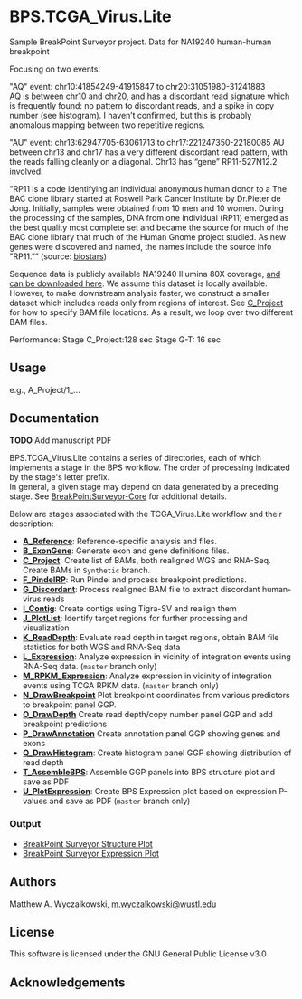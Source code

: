 # BPS.TCGA_Virus.Lite 
Sample BreakPoint Surveyor project.  Data for NA19240 human-human breakpoint

Focusing on two events:

"AQ" event: chr10:41854249-41915847	to chr20:31051980-31241883	
AQ is between chr10 and chr20, and has a discordant read signature which is frequently found: no pattern to discordant reads, and a spike in copy number (see histogram).  I haven’t confirmed, but this is probably anomalous mapping between two repetitive regions.

"AU" event: chr13:62947705-63061713	to chr17:221247350-22180085	
AU between chr13 and chr17 has a very different discordant read pattern, with the reads falling cleanly on a diagonal.  Chr13 has “gene” RP11-527N12.2 involved:

"RP11 is a code identifying an individual anonymous human donor to a The BAC
clone library started at Roswell Park Cancer Institute by Dr.Pieter de Jong.
Initially, samples were obtained from 10 men and 10 women. During the
processing of the samples, DNA from one individual (RP11) emerged as the best
quality most complete set and became the source for much of the BAC clone
library that much of the Human Gnome project studied. As new genes were
discovered and named, the names include the source info "RP11.”” (source:
[biostars](https://www.biostars.org/p/51456/))


Sequence data is publicly available NA19240 Illumina 80X coverage, [and can be downloaded here](ftp://ftp.1000genomes.ebi.ac.uk/vol1/ftp/data_collections/hgsv_sv_discovery/data/YRI/NA19240/high_cov_alignment/NA19240.alt_bwamem_GRCh38DH.20150715.YRI.high_coverage.cram).
We assume this dataset is locally available.  However, to make downstream
analysis faster, we construct a smaller dataset which includes reads only from
regions of interest.  See [C_Project](C_Project/README.md) for how to specify BAM file locations.
As a result, we loop over two different BAM files.

Performance:
Stage C_Project:128 sec
Stage G-T: 16 sec

## Usage
e.g., A_Project/1_...


## Documentation

**TODO** Add manuscript PDF

BPS.TCGA_Virus.Lite contains a series of directories, each of which implements
a stage in the BPS workflow. The order of processing indicated by the stage's letter prefix.  
In general, a given stage may depend on data generated by a preceding stage.
See [BreakPointSurveyor-Core](https://github.com/ding-lab/BreakPointSurveyor-Core) for additional details.

Below are stages associated with the TCGA_Virus.Lite workflow and their description:

* **[A_Reference](A_Reference/README.md)**: Reference-specific analysis and files.
* **[B_ExonGene](B_ExonGene/README.md)**: Generate exon and gene definitions files.
* **[C_Project](C_Project/README.md)**: Create list of BAMs, both realigned WGS and RNA-Seq.  Create BAMs in `Synthetic` branch.
* **[F_PindelRP](F_PindelRP/README.md)**: Run Pindel and process breakpoint predictions.
* **[G_Discordant](G_Discordant/README.md)**: Process realigned BAM file to extract discordant human-virus reads
* **[I_Contig](I_Contig/README.md)**: Create contigs using Tigra-SV and realign them
* **[J_PlotList](J_PlotList/README.md)**: Identify target regions for further processing and visualization
* **[K_ReadDepth](K_ReadDepth/README.md)**: Evaluate read depth in target regions, obtain BAM file statistics for both WGS and RNA-Seq data
* **[L_Expression](L_Expression/README.md)**: Analyze expression in vicinity of integration events using RNA-Seq data. (`master` branch only)
* **[M_RPKM_Expression](M_RPKM_Expression/README.md)**: Analyze expression in vicinity of integration events using TCGA RPKM data. (`master` branch only)
* **[N_DrawBreakpoint](N_DrawBreakpoint/README.md)** Plot breakpoint coordinates from various predictors to breakpoint panel GGP.
* **[O_DrawDepth](O_DrawDepth/README.md)** Create read depth/copy number panel GGP and add breakpoint predictions
* **[P_DrawAnnotation](P_DrawAnnotation/README.md)** Create annotation panel GGP showing genes and exons
* **[Q_DrawHistogram](Q_DrawHistogram/README.md)**: Create histogram panel GGP showing distribution of read depth
* **[T_AssembleBPS](T_AssembleBPS/README.md)**: Assemble GGP panels into BPS structure plot and save as PDF
* **[U_PlotExpression](U_PlotExpression/README.md)**: Create BPS Expression plot based on expression P-values and save as PDF (`master` branch only)

### Output

* [BreakPoint Surveyor Structure Plot](T_AssembleBPS/plots/TCGA-BA-4077-01B-01D-2268-08.AA.chr14.BreakpointSurvey.pdf)
* [BreakPoint Surveyor Expression Plot](U_RPKMBubble/plots/TCGA-BA-4077-01B-01D-2268-08.AA.chr14.FDR.bubble.pdf)


## Authors
Matthew A. Wyczalkowski, m.wyczalkowski@wustl.edu

## License
This software is licensed under the GNU General Public License v3.0

## Acknowledgements
